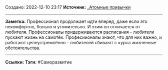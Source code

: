Создано: 2022-12-10 23:17
**Источник:** [_Атомные привычки](_Атомные%20привычки.md)
***
**Заметка:**  Професcионал продолжает идти вперёд, даже если это некомфортно, больно и утомительно. И этим он отличается от любителя. Професcионалы придерживаются расписания - любители пускают жизнь на самотёк. Професиионалы знают, что для них важно, и работают целеустремлённо - любителей сбивают с курса жизненные обстоятельства.
***
**Ссылки:** 
**Тэги:** #Саморазвитие 

